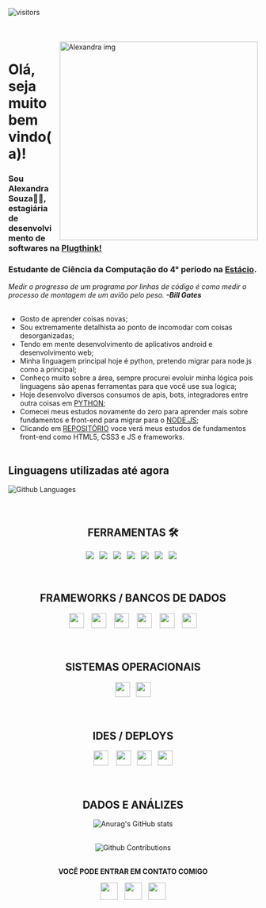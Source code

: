  ![visitors](http://estruyf-github.azurewebsites.net/api/VisitorHit?user=alexandrabsouz&repo=alexandrabsouz&countColorcountColor)
 <br><br><br><br>
<img src="https://github.com/alexandrabsouz/img/blob/main/img/alexandra_img.png" min-width="400px" max-width="400px" width="400px" align="right" alt="Alexandra img">

# Olá, seja muito bem vindo(a)!
### Sou Alexandra Souza👩‍💻, estagiária de desenvolvimento de softwares na [Plugthink!](https://plugthink.com/)
### Estudante de Ciência da Computação do 4° periodo na [Estácio](https://matriculas.estacio.br/ciencia-da-computacao#:~:text=O%20Curso%20Superior%20de%20bacharelado,nas%20pessoas%20e%20na%20sociedade.).
 _Medir o progresso de um programa por linhas de código é como medir o processo de montagem de um avião pelo peso. <b>-Bill Gates_</b>
 <br><br>
 
 - Gosto de aprender coisas novas;
 - Sou extremamente detalhista ao ponto de incomodar com coisas desorganizadas;
 - Tendo em mente desenvolvimento de aplicativos android e desenvolvimento web;
 - Minha linguagem principal hoje é python, pretendo migrar para node.js como a principal;
 - Conheço muito sobre a área, sempre procurei evoluir minha lógica pois linguagens são apenas ferramentas para que você use sua logica;
 - Hoje desenvolvo diversos consumos de apis, bots, integradores entre outra coisas em [PYTHON](https://github.com/alexandrabsouz/cursos-python);
 - Comecei meus estudos novamente do zero para aprender mais sobre fundamentos e front-end para migrar para o [NODE.JS](https://github.com/alexandrabsouz/cursos-node.js);
 - Clicando em [REPOSITÓRIO](https://github.com/alexandrabsouz/front_repositorio) voce verá meus estudos de fundamentos front-end como HTML5, CSS3 e JS e frameworks.
<br> <br>

## Linguagens utilizadas até agora
![Github Languages](https://github-readme-stats.vercel.app/api/top-langs/?username=alexandrabsouz&layout=compact&count_private=true&hide_border=true&theme=nightowl&show_icons=true)
<br><br><br>


<div align="center"><h2> FERRAMENTAS 🛠 </h2><div> 
<div align="center">
  <img src="https://github.com/alexandrabsouz/img/blob/main/icons/icon_C%23.png"></a>&nbsp;&nbsp;
  <img src="https://github.com/alexandrabsouz/img/blob/main/icons/icon_python.png"></a>&nbsp;&nbsp;
  <img src="https://github.com/alexandrabsouz/img/blob/main/icons/icon_node.js.png"></a>&nbsp;&nbsp;
  <img src="https://github.com/alexandrabsouz/img/blob/main/icons/icon_typescript.png"></a>&nbsp;&nbsp; 
  <img src="https://github.com/alexandrabsouz/img/blob/main/icons/icon_html5.png"></a>&nbsp;&nbsp;
  <img src="https://github.com/alexandrabsouz/img/blob/main/icons/icon_css3.png"></a>&nbsp;&nbsp; 
  <img src="https://github.com/alexandrabsouz/img/blob/main/icons/icon_js.png"></a>&nbsp;&nbsp; 

 </div>
 <br><br>


<div align="center"><h2> FRAMEWORKS / BANCOS DE DADOS  </h2><div> 
<div align="center">
 <div>
  <img width=30 src="https://github.com/alexandrabsouz/img/blob/main/icons/icon_flask.png"></a> &nbsp;&nbsp;
  <img width=30 src="https://github.com/alexandrabsouz/img/blob/main/icons/icon_django.png"></a> &nbsp;&nbsp;
  <img width=30 src="https://github.com/alexandrabsouz/img/blob/main/icons/icon_bootstrap.png"></a> &nbsp;&nbsp;
  <img width=30 src="https://github.com/alexandrabsouz/img/blob/main/icons/icon_react.png"></a> &nbsp;&nbsp;
  <img width=30 src="https://github.com/alexandrabsouz/img/blob/main/icons/icon_mysql.png"></a> &nbsp;&nbsp;
 <img width=30 src="https://github.com/alexandrabsouz/img/blob/main/icons/icon_postgres.png"></a> 
 <div>
<br><br>
 

<div align="center"><h2> SISTEMAS OPERACIONAIS </h2><div> 
<div align="center">
 <img width=30 src="https://github.com/alexandrabsouz/img/blob/main/icons/icon_win.png"></a>&nbsp;&nbsp;
 <img width=30 src="https://github.com/alexandrabsouz/img/blob/main/icons/icon_linux.png"></a>
</div>
<br><br>


<div align="center"><h2> IDES / DEPLOYS  </h2><div> 
<div align="center">
 <img width=30 src="https://github.com/alexandrabsouz/img/blob/main/icons/icon_vscode.png"></a> &nbsp;&nbsp;
 <img width=30 src="https://github.com/alexandrabsouz/img/blob/main/icons/icon_pycharm.png"></a>&nbsp;&nbsp;
 <img width=30 src="https://github.com/alexandrabsouz/img/blob/main/icons/icon_AWS.png"></a>&nbsp;&nbsp;
 <img width=30 src="https://github.com/alexandrabsouz/img/blob/main/icons/icon_heroku.png"></a> 
</div>
<br><br>
 


 ## DADOS E ANÁLIZES

 ![Anurag's GitHub stats](https://github-readme-stats.vercel.app/api?username=alexandrabsouz&hide_border=true&theme=nightowl&show_icons=true)
 <br><br>

 ![Github Contributions](https://github-readme-streak-stats.herokuapp.com/?user=alexandrabsouz&hide_border=true&theme=nightowl&show_icons=true)
 <br><br>


<p align="center"><strong>VOCÊ PODE ENTRAR EM CONTATO COMIGO<strong>

<p align="center">
 <a href="https://www.instagram.com/alexandrabsouz/"><img width=35 src="https://cdn.worldvectorlogo.com/logos/instagram-2-1.svg"></a> &nbsp;&nbsp; <a href="https://www.linkedin.com/in/alexandrabsouz/"><img width=35 src="https://cdn.worldvectorlogo.com/logos/linkedin-icon.svg"></a> &nbsp;&nbsp; <a href="https://api.whatsapp.com/send?phone=5593984232497&text=Que%20bacana!%20%C3%89%20um%20prazer%20receber%20voc%C3%AA%20aqui%20no%20WhatsApp.%20Estou%20%C3%A0%20sua%20disposi%C3%A7%C3%A3o."><img width=35 src="https://cdn.worldvectorlogo.com/logos/whatsapp-symbol.svg"></a>  
</p>





